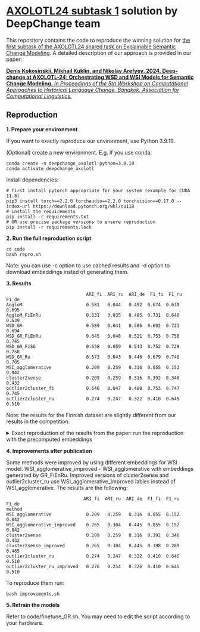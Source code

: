 # [AXOLOTL24 subtask 1](https://github.com/ltgoslo/axolotl24_shared_task/tree/main) solution by DeepChange team

This repository contains the code to reproduce the winning solution for [the first subtask of the AXOLOTL24 shared task on Explainable Semantic Change Modeling](https://github.com/ltgoslo/axolotl24_shared_task/tree/main). A detailed description of our approach is provided in our paper:

[**Denis Kokosinskii, Mikhail Kuklin, and Nikolay Arefyev. 2024. Deep-change at AXOLOTL-24: Orchestrating WSD and WSI Models for Semantic Change Modeling.** _In Proceedings of the 5th Workshop on Computational Approaches to Historical Language Change, Bangkok. Association for Computational Linguistics._](https://aclanthology.org/2024.lchange-1.16/)

## Reproduction
**1. Prepare your environment**

If you want to exactly reproduce our environment, use Python 3.9.19.

(Optional) create a new environment. E.g. if you use conda:
```
conda create -n deepchange_axolotl python=3.9.19
conda activate deepchange_axolotl
```
Install dependencies:
```
# first install pytorch appropriate for your system (example for CUDA 11.8)
pip3 install torch==2.2.0 torchaudio==2.2.0 torchvision==0.17.0 --index-url https://download.pytorch.org/whl/cu118
# install the requirements
pip install -r requirements.txt
# OR use precise package versions to ensure reproduction
pip install -r requirements.lock
```
**2. Run the full reproduction script**

```
cd code
bash repro.sh
```
Note: you can use -c option to use cached results and -d option to download embeddings insted of generating them.

**3. Results**
```                            
                              ARI_fi  ARI_ru  ARI_de  F1_fi  F1_ru  F1_de
AggloM                        0.581   0.044   0.492  0.674  0.639  0.695
AggloM_FiEnRu                 0.631   0.035   0.485  0.731  0.640  0.639
WSD_GR                        0.589   0.041   0.386  0.692  0.721  0.694
WSD_GR_FiEnRu                 0.645   0.048   0.521  0.753  0.750  0.745
WSD_GR_FiSG                   0.638   0.059   0.543  0.752  0.729  0.758
WSD_GR_Ru                     0.572   0.043   0.446  0.679  0.748  0.705
WSI_agglomerative             0.209   0.259   0.316  0.055  0.152  0.042
cluster2sense                 0.209   0.259   0.316  0.392  0.346  0.432
outlier2cluster_fi            0.646   0.047   0.480  0.753  0.747  0.745
outlier2cluster_ru            0.274   0.247   0.322  0.410  0.645  0.510
```

Note: the results for the Finnish dataset are slightly different from our results in the competition.

<details><summary>Exact reproduction of the results from the paper: run the reproduction with the precomputed embeddings</summary>

In the competition we used an intermetiadate checkpoint of the GR model for the Finnish dataset and the Russian datasets, which were later lost. However, the difference is minor.

To get the exact results from the paper run

```
bash repro.sh -d
```
Which results in:
```
                    ARI_fi  ARI_ru  ARI_de  F1_fi  F1_ru  F1_de
AggloM               0.581   0.044   0.492  0.674  0.643  0.695
AggloM_FiEnRu        0.631   0.035   0.485  0.731  0.636  0.639
WSD_GR               0.581*  0.041   0.386  0.690* 0.721  0.694
WSD_GR_FiEnRu        0.649*  0.048   0.521  0.756* 0.750  0.745
WSD_GR_FiSG          0.638   0.059   0.543  0.752  0.729  0.758
WSD_GR_Ru            0.568*  0.053*  0.464* 0.568* 0.750* 0.724*
WSI_agglomerative    0.209   0.259   0.316  0.055  0.152  0.042
cluster2sense        0.209   0.259   0.316  0.392  0.346  0.432
outlier2cluster_fi   0.649*  0.047   0.480  0.756* 0.747  0.745
outlier2cluster_ru   0.278   0.247   0.322  0.414  0.645  0.510
```
\* – our results from the leaderboard, which can be reproduced exactly only with the pre-computed embeddings from the lost GR checkpoints
</details>

**4. Improvements after publication**

Some methods were improved by using different embeddings for WSI model. WSI_agglomerative_improved - WSI_agglomerative with embeddings generated by GR_FiEnRu. Improved versions of cluster2sense and outlier2cluster_ru use WSI_agglomerative_improved lables instead of WSI_agglomerative. The results are the following:
```
                             ARI_fi  ARI_ru  ARI_de  F1_fi  F1_ru  F1_de
method                                                                  
WSI_agglomerative             0.209   0.259   0.316  0.055  0.152  0.042
WSI_agglomerative_improved    0.265   0.304   0.445  0.055  0.152  0.042
cluster2sense                 0.209   0.259   0.316  0.392  0.346  0.432
cluster2sense_improved        0.265   0.304   0.445  0.398  0.289  0.465
outlier2cluster_ru            0.274   0.247   0.322  0.410  0.645  0.510
outlier2cluster_ru_improved   0.276   0.254   0.326  0.410  0.645  0.510
```

To reproduce them run:

```
bash improvements.sh
```

**5. Retrain the models**

Refer to code/finetune_GR.sh. You may need to edit the script according to your hardware.

